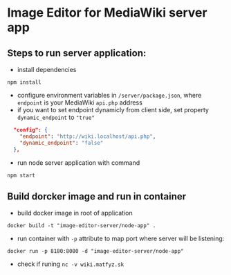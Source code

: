 # Image Editor for MediaWiki server app

## Steps to run server application:

* install dependencies 
```
npm install
```
* configure environment variables in `/server/package.json`, where `endpoint` is your MediaWiki `api.php` address
* if you want to set endpoint dynamicly from client side, set property `dynamic_endpoint` to `"true"`
```json
  "config": {
    "endpoint": "http://wiki.localhost/api.php",
    "dynamic_endpoint": "false"
  },
```
* run node server application with command 
```
npm start
```

## Build dorcker image and run in container
* build docker image in root of application
```
docker build -t "image-editor-server/node-app" .
```
* run container with `-p` attribute to map port where server will be listening:
```
docker run -p 8180:8080 -d "image-editor-server/node-app"
```
* check if runing `nc -v wiki.matfyz.sk`
